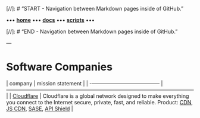 [//]: # “START - Navigation between Markdown pages inside of GitHub.”

••• **[home](/README.md)** ••• **[docs](/docs/index.md)** ••• **[scripts](/scripts/index.md)** •••

[//]: # “END - Navigation between Markdown pages inside of GitHub.”

—

# Software Companies


| company                                  | mission statement                                                                                            |
| -————————————— | ———————————————————————————————————— |
| [Cloudflare](https://www.cloudflare.com/)                   | Cloudflare is a global network designed to make everything you connect to the Internet secure, private, fast, and reliable. Product: [CDN](https://www.cloudflare.com/cdn/), [JS CDN](https://cdnjs.cloudflare.com/), [SASE](https://www.cloudflare.com/cloudflare-one/), [API Shield](https://www.cloudflare.com/apishield/) |